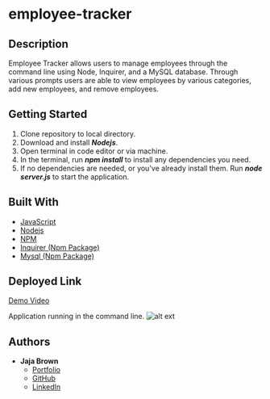# employee-tracker

## Description

Employee Tracker allows users to manage employees through the command line using Node, Inquirer, and a MySQL database. Through various prompts users are able to view employees by various categories, add new employees, and remove employees.

## Getting Started

1. Clone repository to local directory.
2. Download and install **_Nodejs_**.
3. Open terminal in code editor or via machine.
4. In the terminal, run **_npm install_** to install any dependencies you need.
5. If no dependencies are needed, or you've already install them. Run **_node server.js_** to start the application.

## Built With

- [JavaScript](https://developer.mozilla.org/en-US/docs/Web/JavaScript)
- [Nodejs](https://nodejs.org/)
- [NPM](https://www.npmjs.com/)
- [Inquirer (Npm Package)](https://www.npmjs.com/package/inquirer)
- [Mysql (Npm Package)](https://www.npmjs.com/package/mysql#introduction)

## Deployed Link

[Demo Video]()

Application running in the command line.
![alt ext]()

## Authors

- **Jaja Brown**
  - [Portfolio](https://jbrown827.github.io/portfolio/)
  - [GitHub](https://github.com/jbrown827)
  - [LinkedIn](https://www.linkedin.com/in/jaja-brown-a42261201)
